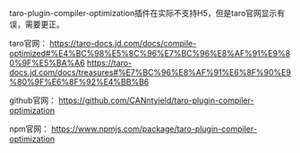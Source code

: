 taro-plugin-compiler-optimization插件在实际不支持H5，但是taro官网显示有误，需要更正。

taro官网：
https://taro-docs.jd.com/docs/compile-optimized#%E4%BC%98%E5%8C%96%E7%BC%96%E8%AF%91%E9%80%9F%E5%BA%A6
https://taro-docs.jd.com/docs/treasures#%E7%BC%96%E8%AF%91%E6%8F%90%E9%80%9F%E6%8F%92%E4%BB%B6

github官网：
https://github.com/CANntyield/taro-plugin-compiler-optimization

npm官网：
https://www.npmjs.com/package/taro-plugin-compiler-optimization

